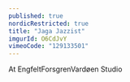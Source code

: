```yaml
---
published: true
nordicRestricted: true
title: "Jaga Jazzist"
imgurId: O6CdJvY
vimeoCode: "129133501"
---
```



At EngfeltForsgrenVardøen Studio